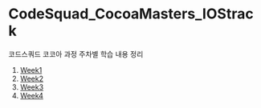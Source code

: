 # CodeSquad_CocoaMasters_IOStrack

코드스쿼드 코코아 과정 주차별 학습 내용 정리

1. [Week1](https://github.com/Hansolkkim/LearningRecord/tree/master/CodeSquad_CocoaMasters_IOStrack/Week1)
2. [Week2](https://github.com/Hansolkkim/LearningRecord/tree/master/CodeSquad_CocoaMasters_IOStrack/Week2)
3. [Week3](https://github.com/Hansolkkim/LearningRecord/tree/master/CodeSquad_CocoaMasters_IOStrack/Week3)
4. [Week4](https://github.com/Hansolkkim/LearningRecord/tree/master/CodeSquad_CocoaMasters_IOStrack/Week4)

